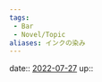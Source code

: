 ```yaml
---
tags:
 - Bar
 - Novel/Topic
aliases: インクの染み
---
```


date:: [2022-07-27](Daily_Note/2022-07-27.md)
up::


